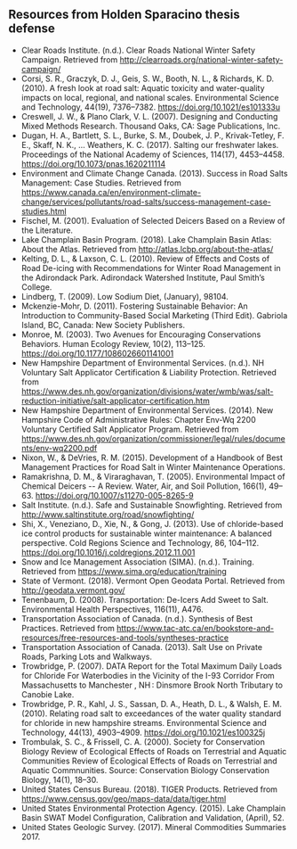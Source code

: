 ## Resources from Holden Sparacino thesis defense

- Clear Roads Institute. (n.d.). Clear Roads National Winter Safety Campaign. Retrieved from http://clearroads.org/national-winter-safety-campaign/
- Corsi, S. R., Graczyk, D. J., Geis, S. W., Booth, N. L., & Richards, K. D. (2010). A fresh look at road salt: Aquatic toxicity and water-quality impacts on local, regional, and national scales. Environmental Science and Technology, 44(19), 7376–7382. https://doi.org/10.1021/es101333u
- Creswell, J. W., & Plano Clark, V. L. (2007). Designing and Conducting Mixed Methods Research. Thousand Oaks, CA: Sage Publications, Inc.
- Dugan, H. A., Bartlett, S. L., Burke, S. M., Doubek, J. P., Krivak-Tetley, F. E., Skaff, N. K., … Weathers, K. C. (2017). Salting our freshwater lakes. Proceedings of the National Academy of Sciences, 114(17), 4453–4458. https://doi.org/10.1073/pnas.1620211114
- Environment and Climate Change Canada. (2013). Success in Road Salts Management: Case Studies. Retrieved from https://www.canada.ca/en/environment-climate-change/services/pollutants/road-salts/success-management-case-studies.html
- Fischel, M. (2001). Evaluation of Selected Deicers Based on a Review of the Literature.
- Lake Champlain Basin Program. (2018). Lake Champlain Basin Atlas: About the Atlas. Retrieved from http://atlas.lcbp.org/about-the-atlas/
- Kelting, D. L., & Laxson, C. L. (2010). Review of Effects and Costs of Road De-icing with Recommendations for Winter Road Management in the Adirondack Park. Adirondack Watershed Institute, Paul Smith’s College.
- Lindberg, T. (2009). Low Sodium Diet, (January), 98104.
- Mckenzie-Mohr, D. (2011). Fostering Sustainable Behavior: An Introduction to Community-Based Social Marketing (Third Edit). Gabriola Island, BC, Canada: New Society Publishers.
- Monroe, M. (2003). Two Avenues for Encouraging Conservations Behaviors. Human Ecology Review, 10(2), 113–125. https://doi.org/10.1177/1086026601141001
- New Hampshire Department of Environmental Services. (n.d.). NH Voluntary Salt Applicator Certification & Liability Protection. Retrieved from https://www.des.nh.gov/organization/divisions/water/wmb/was/salt-reduction-initiative/salt-applicator-certification.htm
- New Hampshire Department of Environmental Services. (2014). New Hampshire Code of Administrative Rules: Chapter Env-Wq 2200 Voluntary Certified Salt Applicator Program. Retrieved from https://www.des.nh.gov/organization/commissioner/legal/rules/documents/env-wq2200.pdf
- Nixon, W., & DeVries, R. M. (2015). Development of a Handbook of Best Management Practices for Road Salt in Winter Maintenance Operations.
- Ramakrishna, D. M., & Viraraghavan, T. (2005). Environmental Impact of Chemical Deicers -- A Review. Water, Air, and Soil Pollution, 166(1), 49–63. https://doi.org/10.1007/s11270-005-8265-9
- Salt Institute. (n.d.). Safe and Sustainable Snowfighting. Retrieved from http://www.saltinstitute.org/road/snowfighting/
- Shi, X., Veneziano, D., Xie, N., & Gong, J. (2013). Use of chloride-based ice control products for sustainable winter maintenance: A balanced perspective. Cold Regions Science and Technology, 86, 104–112. https://doi.org/10.1016/j.coldregions.2012.11.001
- Snow and Ice Management Association (SIMA). (n.d.). Training. Retrieved from https://www.sima.org/education/training
- State of Vermont. (2018). Vermont Open Geodata Portal. Retrieved from http://geodata.vermont.gov/
- Tenenbaum, D. (2008). Transportation: De-Icers Add Sweet to Salt. Environmental Health Perspectives, 116(11), A476.
- Transportation Association of Canada. (n.d.). Synthesis of Best Practices. Retrieved from https://www.tac-atc.ca/en/bookstore-and-resources/free-resources-and-tools/syntheses-practice
- Transportation Association of Canada. (2013). Salt Use on Private Roads, Parking Lots and Walkways.
- Trowbridge, P. (2007). DATA Report for the Total Maximum Daily Loads for Chloride For Waterbodies in the Vicinity of the I-93 Corridor From Massachusetts to Manchester , NH : Dinsmore Brook North Tributary to Canobie Lake.
- Trowbridge, P. R., Kahl, J. S., Sassan, D. A., Heath, D. L., & Walsh, E. M. (2010). Relating road salt to exceedances of the water quality standard for chloride in new hampshire streams. Environmental Science and Technology, 44(13), 4903–4909. https://doi.org/10.1021/es100325j
- Trombulak, S. C., & Frissell, C. A. (2000). Society for Conservation Biology Review of Ecological Effects of Roads on Terrestrial and Aquatic Communities Review of Ecological Effects of Roads on Terrestrial and Aquatic Commnunities. Source: Conservation Biology Conservation Biology, 14(1), 18–30.
- United States Census Bureau. (2018). TIGER Products. Retrieved from https://www.census.gov/geo/maps-data/data/tiger.html
- United States Environmental Protection Agency. (2015). Lake Champlain Basin SWAT Model Configuration, Calibration and Validation, (April), 52.
- United States Geologic Survey. (2017). Mineral Commodities Summaries 2017.